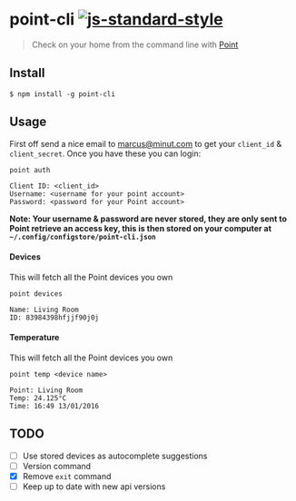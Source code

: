 # point-cli [![js-standard-style](https://img.shields.io/badge/code%20style-standard-brightgreen.svg)](http://standardjs.com/)
> Check on your home from the command line with [Point](https://minut.com/)

## Install

```
$ npm install -g point-cli
```

## Usage

First off send a nice email to marcus@minut.com to get your `client_id` & `client_secret`. Once you have these you can login:

```
point auth

Client ID: <client_id>
Username: <username for your point account>
Password: <password for your Point account>
```

**Note: Your username & password are never stored, they are only sent to Point retrieve an access key, this is then stored on your computer at `~/.config/configstore/point-cli.json`**

#### Devices
This will fetch all the Point devices you own

```
point devices

Name: Living Room
ID: 83984398hfjjf90j0j
```

#### Temperature
This will fetch all the Point devices you own

```
point temp <device name>

Point: Living Room
Temp: 24.125°C
Time: 16:49 13/01/2016
```

## TODO
- [ ] Use stored devices as autocomplete suggestions
- [ ] Version command
- [x] Remove `exit` command
- [ ] Keep up to date with new api versions
